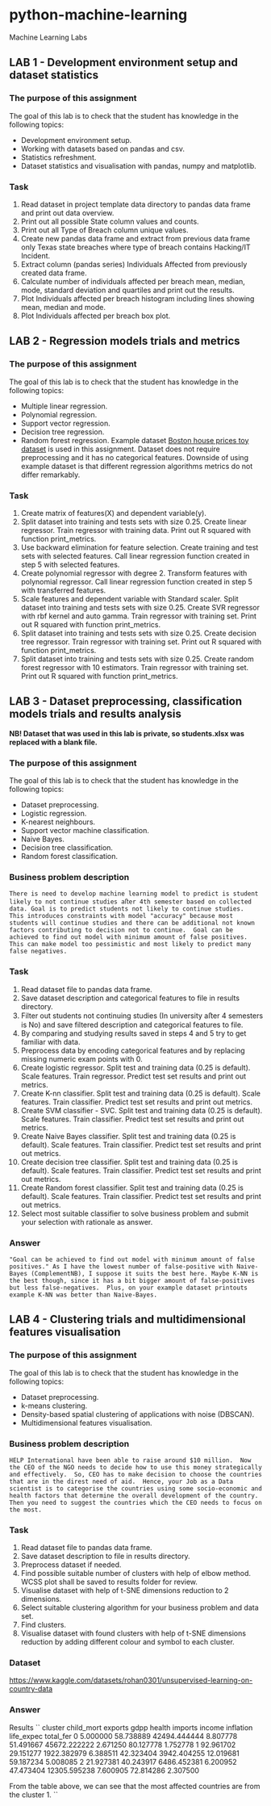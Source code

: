 # python-machine-learning
Machine Learning Labs

## LAB 1 - Development environment setup and dataset statistics
### The purpose of this assignment
The goal of this lab is to check that the student has knowledge in the following topics:
* Development environment setup.
* Working with datasets based on pandas and csv.
* Statistics refreshment.
* Dataset statistics and visualisation with pandas, numpy and matplotlib.

### Task
1. Read dataset in project template data directory to pandas data frame and print out data overview.
2. Print out all possible State column values and counts.
3. Print out all Type of Breach column unique values.
4. Create new pandas data frame and extract from previous data frame only Texas state breaches where type of breach contains Hacking/IT Incident.
5. Extract column (pandas series) Individuals Affected from previously created data frame.
6. Calculate number of individuals affected per breach mean, median, mode, standard deviation and quartiles and print out the results.
7. Plot Individuals affected per breach histogram including lines showing mean, median and mode.
8. Plot Individuals affected per breach box plot.

## LAB 2 - Regression models trials and metrics
### The purpose of this assignment
The goal of this lab is to check that the student has knowledge in the following topics:
* Multiple linear regression.
* Polynomial regression.
* Support vector regression.
* Decision tree regression.
* Random forest regression.
Example dataset [Boston house prices toy dataset](https://scikit-learn.org/stable/datasets/toy_dataset.html) is used in this assignment. Dataset does not require preprocessing and it has no categorical features. Downside of using example dataset is that different regression algorithms metrics do not differ remarkably.

### Task
1. Create matrix of features(X) and dependent variable(y).
2. Split dataset into training and tests sets with size 0.25. Create linear regressor. Train regressor with training data. Print out R squared with function print_metrics.
3. Use backward elimination for feature selection. Create training and test sets with selected features. Call linear regression function created in step 5 with selected features.
4. Create polynomial regressor with degree 2. Transform features with polynomial regressor. Call linear regression function created in step 5 with transferred features.
5. Scale features and dependent variable with Standard scaler. Split dataset into training and tests sets with size 0.25. Create SVR regressor with rbf kernel and auto gamma. Train regressor with training set. Print out R squared with function print_metrics.
6. Split dataset into training and tests sets with size 0.25. Create decision tree regressor. Train regressor with training set. Print out R squared with function print_metrics.
7. Split dataset into training and tests sets with size 0.25. Create random forest regressor with 10 estimators. Train regressor with training set. Print out R squared with function print_metrics.

## LAB 3 - Dataset preprocessing, classification models trials and results analysis
**NB! Dataset that was used in this lab is private, so students.xlsx was replaced with a blank file.**
### The purpose of this assignment
The goal of this lab is to check that the student has knowledge in the following topics:
* Dataset preprocessing.
* Logistic regression.
* K-nearest neighbours.
* Support vector machine classification.
* Naive Bayes.
* Decision tree classification.
* Random forest classification.

### Business problem description
``
There is need to develop machine learning model to predict is student likely to not continue studies aﬅer 4th semester based on collected data.
Goal is to predict students not likely to continue studies. 
This introduces constraints with model "accuracy" because most students will continue studies and there can be additional not known factors contributing to decision not to continue. 
Goal can be achieved to find out model with minimum amount of false positives. This can make model too pessimistic and most likely to predict many false negatives.
``

### Task
1. Read dataset file to pandas data frame.
2. Save dataset description and categorical features to file in results directory.
3. Filter out students not continuing studies (In university aﬅer 4 semesters is No) and save filtered description and categorical features to file.
4. By comparing and studying results saved in steps 4 and 5 try to get familiar with data.
5. Preprocess data by encoding categorical features and by replacing missing numeric exam points with 0.
6. Create logistic regressor. Split test and training data (0.25 is default). Scale features. Train regressor. Predict test set results and print out metrics.
7. Create K-nn classifier. Split test and training data (0.25 is default). Scale features. Train classifier. Predict test set results and print out metrics.
8. Create SVM classifier - SVC. Split test and training data (0.25 is default). Scale features. Train classifier. Predict test set results and print out metrics.
9. Create Naive Bayes classifier. Split test and training data (0.25 is default). Scale features. Train classifier. Predict test set results and print out metrics.
10. Create decision tree classifier. Split test and training data (0.25 is default). Scale features. Train classifier. Predict test set results and print out metrics.
11. Create Random forest classifier. Split test and training data (0.25 is default). Scale features. Train classifier. Predict test set results and print out metrics.
12. Select most suitable classifier to solve business problem and submit your selection with rationale as answer.

### Answer
``
"Goal can be achieved to find out model with minimum amount of false positives."
As I have the lowest number of false-positive with Naive-Bayes (ComplementNB), I suppose it suits the best here.
Maybe K-NN is the best though, since it has a bit bigger amount of false-positives but less false-negatives. 
Plus, on your example dataset printouts example K-NN was better than Naive-Bayes.
``

## LAB 4 - Clustering trials and multidimensional features visualisation
### The purpose of this assignment
The goal of this lab is to check that the student has knowledge in the following topics:
* Dataset preprocessing.
* k-means clustering.
* Density-based spatial clustering of applications with noise (DBSCAN).
* Multidimensional features visualisation.

### Business problem description
``
HELP International have been able to raise around $10 million. 
Now the CEO of the NGO needs to decide how to use this money strategically and effectively. 
So, CEO has to make decision to choose the countries that are in the direst need of aid. 
Hence, your Job as a Data scientist is to categorise the countries using some socio-economic and 
health factors that determine the overall development of the country. 
Then you need to suggest the countries which the CEO needs to focus on the most.
``

### Task
1. Read dataset file to pandas data frame.
2. Save dataset description to file in results directory.
3. Preprocess dataset if needed.
4. Find possible suitable number of clusters with help of elbow method. WCSS plot shall be saved to results folder for review.
5. Visualise dataset with help of t-SNE dimensions reduction to 2 dimensions.
6. Select suitable clustering algorithm for your business problem and data set.
7. Find clusters.
8. Visualise dataset with found clusters with help of t-SNE dimensions reduction by adding different colour and symbol to each cluster.

### Dataset
https://www.kaggle.com/datasets/rohan0301/unsupervised-learning-on-country-data

### Answer
Results
``
         cluster  child_mort   exports         gdpp   health   imports       income  inflation  life_expec  total_fer 
         0          5.000000 58.738889 42494.444444 8.807778 51.491667 45672.222222   2.671250   80.127778   1.752778
         1         92.961702 29.151277  1922.382979 6.388511 42.323404  3942.404255  12.019681   59.187234   5.008085
         2         21.927381 40.243917  6486.452381 6.200952 47.473404 12305.595238   7.600905   72.814286   2.307500

From the table above, we can see that the most affected countries are from the cluster 1.
``